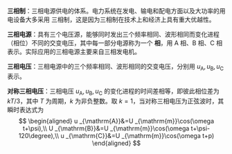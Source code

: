 **三相制**：三相电源供电的体系。电力系统在发电、输电和配电方面以及大功率的用电设备大多采用 三相制，这是因为三相制在技术上和经济上具有重大优越性。

**三相电源**：具有三个电压源，能够同时发出三个频率相同、波形相同而变化进程（相位）不同的交变电压，其中每一部分电源称为一个 **相**，用 $\mathrm{A}$ 相、$\mathrm{B}$ 相、$\mathrm{C}$ 相表示。实际应用的三相电源主要来自三相发电机。

**三相电压**：三相电源中的三个频率相同、波形相同的交变电压，分别用 $u _{\mathrm{A}},u _{\mathrm{B}},u _{\mathrm{C}}$ 表示。

**对称三相电压**：三相电压 $u _{\mathrm{A}},u _{\mathrm{B}},u _{\mathrm{C}}$ 的变化进程的时间差相等，即彼此相位差为 $kT/3$，其中 $T$ 为周期，$k$ 为非负整数。取 $k=1$，当对称三相电压为正弦波时，其瞬时表达式为 $$ \begin{aligned}
u _{\mathrm{A}}&=U _{\mathrm{m}}\cos(\omega t+\psi),\\
U _{\mathrm{B}}&=U _{\mathrm{m}}\cos(\omega t+\psi-120\degree),\\
u _{\mathrm{C}}&=U _{\mathrm{m}}\cos(\omega t+p)
\end{aligned} $$
